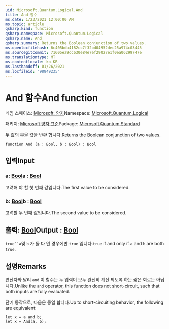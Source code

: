 ```yaml
---
uid: Microsoft.Quantum.Logical.And
title: And 함수
ms.date: 1/23/2021 12:00:00 AM
ms.topic: article
qsharp.kind: function
qsharp.namespace: Microsoft.Quantum.Logical
qsharp.name: And
qsharp.summary: Returns the Boolean conjunction of two values.
ms.openlocfilehash: 6c405bdb4182cc7f32bd04952dec25a974c03445
ms.sourcegitcommit: 71605ea9cc630e84e7ef29027e1f0ea06299747e
ms.translationtype: MT
ms.contentlocale: ko-KR
ms.lasthandoff: 01/26/2021
ms.locfileid: "98849235"
---
```

# <a name="and-function"></a><span data-ttu-id="533c4-102">And 함수</span><span class="sxs-lookup"><span data-stu-id="533c4-102">And function</span></span>

<span data-ttu-id="533c4-103">네임 스페이스: [Microsoft. 양자](xref:Microsoft.Quantum.Logical)</span><span class="sxs-lookup"><span data-stu-id="533c4-103">Namespace: [Microsoft.Quantum.Logical](xref:Microsoft.Quantum.Logical)</span></span>

<span data-ttu-id="533c4-104">패키지: [Microsoft 양자 표준](https://nuget.org/packages/Microsoft.Quantum.Standard)</span><span class="sxs-lookup"><span data-stu-id="533c4-104">Package: [Microsoft.Quantum.Standard](https://nuget.org/packages/Microsoft.Quantum.Standard)</span></span>


<span data-ttu-id="533c4-105">두 값의 부울 값을 반환 합니다.</span><span class="sxs-lookup"><span data-stu-id="533c4-105">Returns the Boolean conjunction of two values.</span></span>

```qsharp
function And (a : Bool, b : Bool) : Bool
```


## <a name="input"></a><span data-ttu-id="533c4-106">입력</span><span class="sxs-lookup"><span data-stu-id="533c4-106">Input</span></span>

### <a name="a--bool"></a><span data-ttu-id="533c4-107">a: [Bool](xref:microsoft.quantum.lang-ref.bool)</span><span class="sxs-lookup"><span data-stu-id="533c4-107">a : [Bool](xref:microsoft.quantum.lang-ref.bool)</span></span>

<span data-ttu-id="533c4-108">고려해 야 할 첫 번째 값입니다.</span><span class="sxs-lookup"><span data-stu-id="533c4-108">The first value to be considered.</span></span>


### <a name="b--bool"></a><span data-ttu-id="533c4-109">b: [Bool](xref:microsoft.quantum.lang-ref.bool)</span><span class="sxs-lookup"><span data-stu-id="533c4-109">b : [Bool](xref:microsoft.quantum.lang-ref.bool)</span></span>

<span data-ttu-id="533c4-110">고려할 두 번째 값입니다.</span><span class="sxs-lookup"><span data-stu-id="533c4-110">The second value to be considered.</span></span>



## <a name="output--bool"></a><span data-ttu-id="533c4-111">출력: [Bool](xref:microsoft.quantum.lang-ref.bool)</span><span class="sxs-lookup"><span data-stu-id="533c4-111">Output : [Bool](xref:microsoft.quantum.lang-ref.bool)</span></span>

<span data-ttu-id="533c4-112">`true``a`및 `b` 가 둘 다 인 경우에만 `true` 입니다.</span><span class="sxs-lookup"><span data-stu-id="533c4-112">`true` if and only if `a` and `b` are both `true`.</span></span>

## <a name="remarks"></a><span data-ttu-id="533c4-113">설명</span><span class="sxs-lookup"><span data-stu-id="533c4-113">Remarks</span></span>

<span data-ttu-id="533c4-114">연산자와 달리 `and` 이 함수는 두 입력이 모두 완전히 계산 되도록 하는 짧은 회로는 아닙니다.</span><span class="sxs-lookup"><span data-stu-id="533c4-114">Unlike the `and` operator, this function does not short-circuit, such that both inputs are fully evaluated.</span></span>

<span data-ttu-id="533c4-115">단기 동작으로, 다음은 동일 합니다.</span><span class="sxs-lookup"><span data-stu-id="533c4-115">Up to short-circuiting behavior, the following are equivalent:</span></span>

```qsharp
let x = a and b;
let x = And(a, b);
```